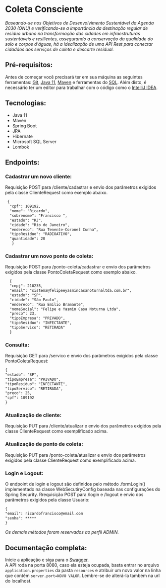 # Coleta Consciente
<i>Baseando-se nos Objetivos de Desenvolvimento Sustentável da Agenda 2030 (ONU) e verificando-se a importância da destinação regular de resíduo urbano na transformação das cidades em 
infraestruturas sustentáveis e resilientes, assegurando a conservação da qualidade do solo e corpos d'águas, há a idealização de uma API Rest para conectar cidadãos aos serviços de coleta
e descarte residual.</i>

<h2>Pré-requisitos:</h2><a id="pre-requisitos"></a>

Antes de começar você precisará ter em sua máquina as seguintes ferramentas: [Git](https://git-scm.com/),
[Java 11](https://www.oracle.com/java/technologies/javase-jdk11-downloads.html), [Maven](https://maven.apache.org/download.cgi) e ferramentas do [SQL](https://www.microsoft.com/pt-br/sql-server/sql-server-downloads). 
Além disto, é necessário ter um editor para trabalhar com o código como o [IntelliJ IDEA](https://www.jetbrains.com/pt-br/idea/download/).
 
<h2>Tecnologias:</h2><a id="tecnologias"></a>
  
 <ul>
  <li>Java 11</li>
  <li>Maven</li>
  <li>Spring Boot</li>
  <li>JPA</li>
  <li>Hibernate</li>
  <li>Microsoft SQL Server</li>
  <li>Lombok</li>
  </ul>
  
  <h2>Endpoints:</h2>
  <h3>Cadastrar um novo cliente:</h3>
  Requisição POST para /cliente/cadastrar  e envio dos parâmetros exigidos pela classe ClienteRequest como exemplo abaixo.
 
```html
 {
  "cpf": 109192,
  "nome": "Ricardo",
  "sobrenome": "Francisco ",
  "estado": "RJ",
  "cidade": "Rio de Janeiro",
  "endereco": "Rua Tenente-Coronel Cunha",
  "tipoResiduo": "RADIOATIVO",
  "quantidade": 20
   }
```

  
  <h3>Cadastrar um novo ponto de coleta:</h3>
  Requisição POST para /ponto-coleta/cadastrar e envio dos parâmetros exigidos pela classe PontoColetaRequest como exemplo abaixo.
  

```html
  {
  "cnpj": 210235,
  "email": "sistema@felipeeyasmincasanoturnaltda.com.br",
  "estado": "SP",
  "cidade": "São Paulo",
  "endereco": "Rua Emílio Bramante",
  "nomeSocial": "Felipe e Yasmin Casa Noturna Ltda",
  "preco": 23,
  "tipoEmpresa": "PRIVADO",
  "tipoResiduo": "INFECTANTE",
  "tipoServico": "RETIRADA"
  }
```
  
  <h3>Consulta:</h3>
  Requisição GET para /servico e envio dos parâmetros exigidos pela classe PontoColetaRequest:
  
  ```html
  {
  "estado": "SP",
  "tipoEmpresa": "PRIVADO",
  "tipoResiduo": "INFECTANTE",
  "tipoServico": "RETIRADA",
  "preco": 25,
  "cpf": 109192
  }
  ```
  
  
  <h3>Atualização de cliente:</h3>
  Requisição PUT para /cliente/atualizar e envio dos parâmetros exigidos pela classe ClienteRequest como exemplificado acima.
  
  <h3>Atualização de ponto de coleta:</h3>
  Requisição PUT para /ponto-coleta/atualizar e envio dos parâmetros exigidos pela classe ClienteRequest como exemplificado acima.
    
  <h3> Login e Logout:</h3>
  O endpoint de login e logout são definidos pelo método .formLogin() implementado na classe WebSecutiryConfig baseada nas configurações do Spring Security.
  Rrequisição POST para /login e /logout e envio dos parâmetros exigidos pela classe Usuario:
  
  ```html
 {
 "email": ricardofrancisco@email.com
 "senha": *****
 }
  ```
  
  
  <i>Os demais métodos foram reservados ao perfil ADMIN.</i>
     
  <h2> Documentação completa:</h2>  
  
  Inicie a aplicação e siga para o [Swagger](http://localhost:8080/swagger-ui.html).  
  A API roda na porta 8080, caso ela esteja ocupada, basta entrar no arquivo `application.properties` da pasta `resources` e atribuir um novo valor na linha que contém `server.port=NOVO VALOR`. 
  Lembre-se de alterá-la também na url do localhost.




